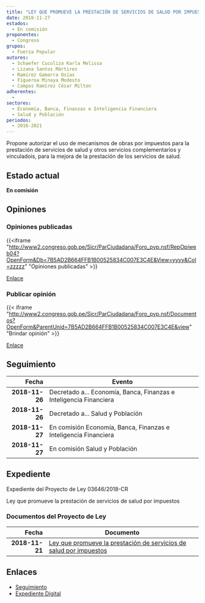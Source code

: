 ```yaml
---
title: "LEY QUE PROMUEVE LA PRESTACIÓN DE SERVICIOS DE SALUD POR IMPUESTOS"
date: 2018-11-27
estados: 
  - En comisión
proponentes: 
  - Congreso
grupos: 
  - Fuerza Popular
autores: 
  - Schaefer Cuculiza Karla Melissa
  - Lizana Santos Mártires
  - Ramírez Gamarra Osías
  - Figueroa Minaya Modesto
  - Campos Ramírez César Milton
adherentes: 
  - 
sectores: 
  - Economía, Banca, Finanzas e Inteligencia Financiera
  - Salud y Población
periodos: 
  - 2016-2021
---
```


Propone autorizar el uso de mecanismos de obras por impuestos para la prestación de servicios de salud y otros servicios complementarios y vinculadois, para la mejora de la prestación de los servicios de salud.


## Estado actual

**En comisión**

## Opiniones

### Opiniones publicadas

{{<iframe "http://www2.congreso.gob.pe/Sicr/ParCiudadana/Foro_pvp.nsf/RepOpiweb04?OpenForm&Db=7B5AD2B664FFB1B00525834C007E3C4E&View=yyyy&Col=zzzzz" "Opiniones publicadas" >}}

[Enlace](http://www2.congreso.gob.pe/Sicr/ParCiudadana/Foro_pvp.nsf/RepOpiweb04?OpenForm&Db=7B5AD2B664FFB1B00525834C007E3C4E&View=yyyy&Col=zzzzz)
### Publicar opinión

{{< iframe "http://www2.congreso.gob.pe/Sicr/ParCiudadana/Foro_pvp.nsf/Documentos?OpenForm&ParentUnid=7B5AD2B664FFB1B00525834C007E3C4E&view" "Brindar opinión" >}}

[Enlace](http://www2.congreso.gob.pe/Sicr/ParCiudadana/Foro_pvp.nsf/Documentos?OpenForm&ParentUnid=7B5AD2B664FFB1B00525834C007E3C4E&view)

## Seguimiento

| Fecha | Evento |
|------:|--------|
| **2018-11-26** | Decretado a... Economía, Banca, Finanzas e Inteligencia Financiera|
| **2018-11-26** | Decretado a... Salud y Población|
| **2018-11-27** | En comisión Economía, Banca, Finanzas e Inteligencia Financiera|
| **2018-11-27** | En comisión Salud y Población|


## Expediente

Expediente del Proyecto de Ley 03646/2018-CR

Ley que promueve la prestación de servicios de salud por impuestos


### Documentos del Proyecto de Ley

| Fecha | Documento |
|------:|--------|
| **2018-11-21** | [Ley que promueve la prestación de servicios de salud por impuestos](http://www.leyes.congreso.gob.pe/Documentos/2016_2021/Proyectos_de_Ley_y_de_Resoluciones_Legislativas/PL0364620181121..PDF) |

## Enlaces 

- [Seguimiento](http://www2.congreso.gob.pe/Sicr/TraDocEstProc/CLProLey2016.nsf/f7fff46988ca05b1052578e100829cc7/ea9d8ca0c6fcb8f40525834c007f4414?OpenDocument)
- [Expediente Digital](http://www2.congreso.gob.pe/Sicr/TraDocEstProc/CLProLey2016.nsf/f7fff46988ca05b1052578e100829cc7/ea9d8ca0c6fcb8f40525834c007f4414?OpenDocument&Click=05257FB7005EB655.eb71d0cf91d8294e05256cdf006b5706/$Body/0.1C6C)
